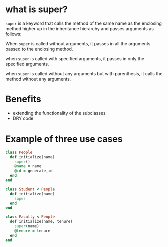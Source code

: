 # what is super?
`super` is a keyword that calls the method of the same name as the enclosing method higher up in the inheritance hierarchy and passes arguments as follows:

When `super` is called without arguments, it passes in all the arguments passed to the enclosing method.

when `super` is called with specified arguments, it passes in only the specified arguments.

when `super` is called without any arguments but with parenthesis, it calls the method without any arguments.

# Benefits
* extending the functionality of the subclasses
* DRY code

# Example of three use cases

```ruby
class People
  def initialize(name)
    super()
    @name = name
    @id = generate_id
  end
end

class Student < People
  def initialize(name)
    super
  end
end

class Faculty < People
  def initialize(name, tenure)
    super(name)
    @tenure = tenure
  end
end
```